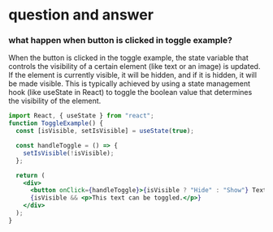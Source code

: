 # question and answer

### what happen when button is clicked in toggle example?

When the button is clicked in the toggle example, the state variable that controls the visibility of a certain element (like text or an image) is updated. If the element is currently visible, it will be hidden, and if it is hidden, it will be made visible. This is typically achieved by using a state management hook (like useState in React) to toggle the boolean value that determines the visibility of the element.

```jsx
import React, { useState } from "react";
function ToggleExample() {
  const [isVisible, setIsVisible] = useState(true);

  const handleToggle = () => {
    setIsVisible(!isVisible);
  };

  return (
    <div>
      <button onClick={handleToggle}>{isVisible ? "Hide" : "Show"} Text</button>
      {isVisible && <p>This text can be toggled.</p>}
    </div>
  );
}
```
